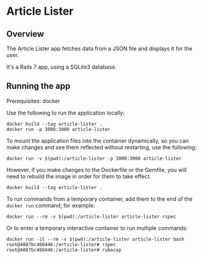 # Article Lister

## Overview

The Article Lister app fetches data from a JSON file and displays it for
the user.

It's a Rails 7 app, using a SQLite3 database.

## Running the app

Prerequisites: docker

Use the following to run the application locally:

    docker build --tag article-lister .
    docker run -p 3000:3000 article-lister

To mount the application files into the container dynamically, so you can
make changes and see them reflected without restarting, use the following:

    docker run -v $(pwd):/article-lister -p 3000:3000 article-lister

However, if you make changes to the Dockerfile or the Gemfile, you will
need to rebuild the image in order for them to take effect:

    docker build --tag article-lister .

To run commands from a temporary container, add them to the end of the
`docker run` command; for example:

    docker run --rm -v $(pwd):/article-lister article-lister rspec

Or to enter a temporary interactive container to run multiple commands:

    docker run -it --rm -v $(pwd):/article-lister article-lister bash
    root@4887bc460446:/article-lister# rspec
    root@4887bc460446:/article-lister# rubocop
